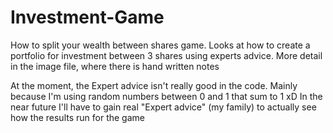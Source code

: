 # Investment-Game
How to split your wealth between shares game.
Looks at how to create a portfolio for investment between 3 shares using experts advice.
More detail in the image file, where there is hand written notes

At the moment, the Expert advice isn't really good in the code.
Mainly because I'm using random numbers between 0 and 1 that sum to 1 xD
In the near future I'll have to gain real "Expert advice" (my family) to actually see how the results run for the game
